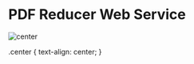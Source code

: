 # PDF Reducer Web Service
![center](http://d.5857.com/yksn_160512/003.jpg)

.center {
  text-align: center;
}
